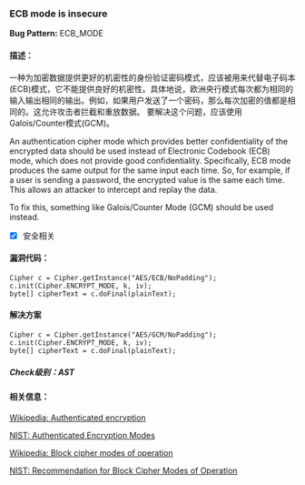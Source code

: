 ### ECB mode is insecure
**Bug Pattern:** ECB_MODE

#### 描述：
一种为加密数据提供更好的机密性的身份验证密码模式，应该被用来代替电子码本(ECB)模式，它不能提供良好的机密性。具体地说，欧洲央行模式每次都为相同的输入输出相同的输出。例如，如果用户发送了一个密码，那么每次加密的值都是相同的。这允许攻击者拦截和重放数据。
要解决这个问题，应该使用Galois/Counter模式(GCM)。

An authentication cipher mode which provides better confidentiality of the encrypted data should be used instead of Electronic Codebook (ECB) mode, which does not provide good confidentiality. Specifically, ECB mode produces the same output for the same input each time. So, for example, if a user is sending a password, the encrypted value is the same each time. This allows an attacker to intercept and replay the data.

To fix this, something like Galois/Counter Mode (GCM) should be used instead.

- [x] 安全相关

#### 漏洞代码：
```
Cipher c = Cipher.getInstance("AES/ECB/NoPadding");
c.init(Cipher.ENCRYPT_MODE, k, iv);
byte[] cipherText = c.doFinal(plainText);
```

#### 解决方案
```
Cipher c = Cipher.getInstance("AES/GCM/NoPadding");
c.init(Cipher.ENCRYPT_MODE, k, iv);
byte[] cipherText = c.doFinal(plainText);
```

##### Check级别：AST

#### 相关信息：
[Wikipedia: Authenticated encryption](http://en.wikipedia.org/wiki/Authenticated_encryption)

[NIST: Authenticated Encryption Modes](http://csrc.nist.gov/groups/ST/toolkit/BCM/modes_development.html#01)

[Wikipedia: Block cipher modes of operation](http://en.wikipedia.org/wiki/Block_cipher_modes_of_operation#Electronic_codebook_.28ECB.29)

[NIST: Recommendation for Block Cipher Modes of Operation](http://csrc.nist.gov/publications/nistpubs/800-38a/sp800-38a.pdf)